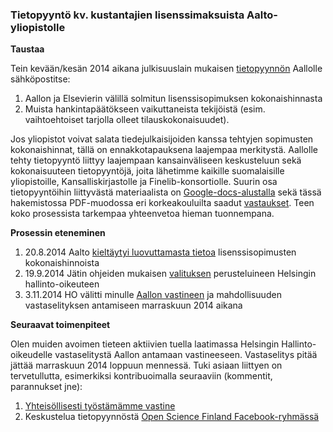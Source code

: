 ### Tietopyyntö kv. kustantajien lisenssimaksuista Aalto-yliopistolle


**Taustaa**  

Tein kevään/kesän 2014 aikana julkisuuslain mukaisen [tietopyynnön](https://docs.google.com/document/d/1iMI9UVHlDXBrw-D0_LmhoFdMM6d_o8WrjiuNXCdFufk/edit) Aallolle sähköpostitse:

 1. Aallon ja Elsevierin välillä solmitun lisenssisopimuksen kokonaishinnasta
 1. Muista hankintapäätökseen vaikuttaneista tekijöistä (esim. vaihtoehtoiset tarjolla olleet tilauskokonaisuudet).

Jos yliopistot voivat salata tiedejulkaisijoiden kanssa tehtyjen sopimusten kokonaishinnat, tällä on ennakkotapauksena laajempaa merkitystä. Aallolle tehty tietopyyntö liittyy laajempaan kansainväliseen keskusteluun sekä kokonaisuuteen tietopyyntöjä, joita lähetimme kaikille suomalaisille yliopistoille, Kansalliskirjastolle ja Finelib-konsortiolle. Suurin osa tietopyyntöihin liittyvästä materiaalista on [Google-docs-alustalla](https://drive.google.com/?authuser=0#folders/0BzpjC35str8vUkpaTnFvZUNZV0k) sekä tässä hakemistossa PDF-muodossa eri korkeakouluilta saadut [vastaukset](vastaukset). Teen koko prosessista tarkempaa yhteenvetoa hieman tuonnempana.


**Prosessin eteneminen**

 1. 20.8.2014 Aalto [kieltäytyi luovuttamasta tietoa](HallintoOikeus/20140820-Aalto-Vastine.pdf) lisenssisopimusten kokonaishinnoista
 1. 19.9.2014 Jätin ohjeiden mukaisen [valituksen](HallintoOikeus/20140919-Valitus-HO-Lahti.pdf) perusteluineen Helsingin hallinto-oikeuteen 
 1. 3.11.2014 HO välitti minulle [Aallon vastineen](HallintoOikeus/20140919-Valitus-HO-Lahti.pdf) ja mahdollisuuden vastaselityksen antamiseen marraskuun 2014 aikana 


**Seuraavat toimenpiteet**  

Olen muiden avoimen tieteen aktiivien tuella laatimassa Helsingin Hallinto-oikeudelle vastaselitystä Aallon antamaan vastineeseen. Vastaselitys pitää jättää marraskuun 2014 loppuun mennessä. Tuki asiaan liittyen on tervetullutta, esimerkiksi kontribuoimalla seuraaviin (kommentit, parannukset jne):

 1. [Yhteisöllisesti työstämämme vastine](https://docs.google.com/document/d/1-WmhAGwSAfi34ZivVMRJ-TQlhbBg2QVOgkxnW9eUjAE/edit)
 1. Keskustelua tietopyynnöstä [Open Science Finland Facebook-ryhmässä](https://www.facebook.com/groups/241398182642057/permalink/411482855633588/)










